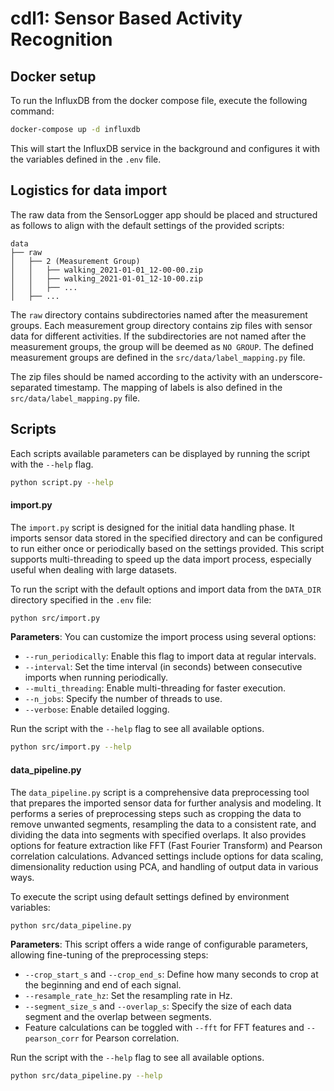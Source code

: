 # cdl1: Sensor Based Activity Recognition

## Docker setup

To run the InfluxDB from the docker compose file, execute the following command:

```bash
docker-compose up -d influxdb
```

This will start the InfluxDB service in the background and configures it with the variables defined in the `.env` file.

## Logistics for data import

The raw data from the SensorLogger app should be placed and structured as follows to align with the default settings of
the provided scripts:

```
data
├── raw
│   ├── 2 (Measurement Group)
│   │   ├── walking_2021-01-01_12-00-00.zip
│   │   ├── walking_2021-01-01_12-10-00.zip
│   │   ├── ...
│   ├── ...
```

The `raw` directory contains subdirectories named after the measurement groups. Each measurement group directory
contains zip files with sensor data for different activities. If the subdirectories are not named after the measurement
groups, the group will be deemed as `NO GROUP`. The defined measurement groups are defined in
the `src/data/label_mapping.py` file.

The zip files should be named according to the activity with an underscore-separated timestamp. The mapping of labels is
also defined in the `src/data/label_mapping.py` file.

## Scripts

Each scripts available parameters can be displayed by running the script with the `--help` flag.

```bash
python script.py --help
```

#### import.py

The `import.py` script is designed for the initial data handling phase. It imports sensor data stored in the specified
directory and can be configured to run either once or periodically based on the settings provided. This script supports
multi-threading to speed up the data import process, especially useful when dealing with large datasets.

To run the script with the default options and import data from the `DATA_DIR` directory specified in the `.env` file:

```bash
python src/import.py
```

**Parameters**:
You can customize the import process using several options:

- `--run_periodically`: Enable this flag to import data at regular intervals.
- `--interval`: Set the time interval (in seconds) between consecutive imports when running periodically.
- `--multi_threading`: Enable multi-threading for faster execution.
- `--n_jobs`: Specify the number of threads to use.
- `--verbose`: Enable detailed logging.

Run the script with the `--help` flag to see all available options.

```bash
python src/import.py --help
```

#### data_pipeline.py

The `data_pipeline.py` script is a comprehensive data preprocessing tool that prepares the imported sensor data for
further analysis and modeling. It performs a series of preprocessing steps such as cropping the data to remove unwanted
segments, resampling the data to a consistent rate, and dividing the data into segments with specified overlaps. It also
provides options for feature extraction like FFT (Fast Fourier Transform) and Pearson correlation calculations. Advanced
settings include options for data scaling, dimensionality reduction using PCA, and handling of output data in various
ways.

To execute the script using default settings defined by environment variables:

```bash
python src/data_pipeline.py
```

**Parameters**:
This script offers a wide range of configurable parameters, allowing fine-tuning of the preprocessing steps:

- `--crop_start_s` and `--crop_end_s`: Define how many seconds to crop at the beginning and end of each signal.
- `--resample_rate_hz`: Set the resampling rate in Hz.
- `--segment_size_s` and `--overlap_s`: Specify the size of each data segment and the overlap between segments.
- Feature calculations can be toggled with `--fft` for FFT features and `--pearson_corr` for Pearson correlation.

Run the script with the `--help` flag to see all available options.

```bash
python src/data_pipeline.py --help
```